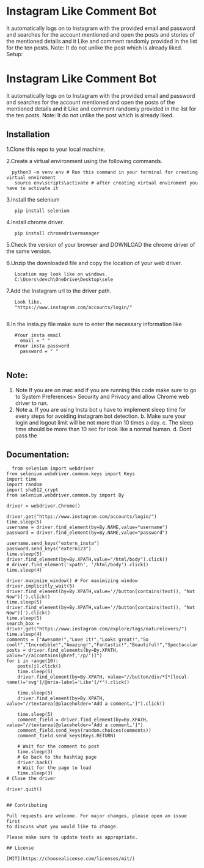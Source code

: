 
# Instagram Like Comment Bot

It automatically logs on to Instagram with the provided email and password and searches for the account mentioned and open the posts and stories of the mentioned details and it Like and comment randomly provided in the list for the ten posts.
Note: It do not unlike the post which is already liked.
Setup:




# Instagram Like Comment Bot

It automatically logs on to Instagram with the provided email and password and searches for the account mentioned and open the posts of the mentioned details and it Like and comment randomly provided in the list for the ten posts. Note: It do not unlike the post which is already liked.

## Installation
1.Clone this repo to your local machine.

2.Create a virtual environment using the following commands.



```
  python3 -m venv env # Run this command in your terminal for creating virtual enviroment
   source env\scripts\activate # after creating virtual enviroment you have to activate it 
```
3.Install the selenium
```
   pip install selenium
```
4.Install chrome driver.
```
   pip install chromedrivermanager
```
5.Check the version of your browser and DOWNLOAD the chrome driver of the same version.

6.Unzip the downloaded file and copy the location of your web driver.
```
   Location may look like on windows.
   C:\Users\devch\OneDrive\Desktop\sele
```
7.Add the Instagram url to the driver path.
```
   Look like.
   "https://www.instagram.com/accounts/login/"
   
```
8.In the insta.py file make sure to enter the necessary information like
```
   #Your insta email
     email = " "
   #Your insta password
     password = " "
   
```
## Note:
1. Note
If you are on mac and if you are running this code make sure to go to System Preferences> Security and Privacy and allow Chrome web driver to run.
2. Note
a. If  you are using Insta bot u have to implement sleep time for every steps for avoiding instagram bot detection.
b. Make sure your login and logout limit will be not more than 10 times a day.
c. The sleep time should be more than 10 sec for look like a normal human.
d. Dont pass the 

## Documentation:
```
  from selenium import webdriver
from selenium.webdriver.common.keys import Keys
import time
import random
import sha512_crypt
from selenium.webdriver.common.by import By

driver = webdriver.Chrome()

driver.get("https://www.instagram.com/accounts/login/")
time.sleep(5)
username = driver.find_element(by=By.NAME,value="username")
password = driver.find_element(by=By.NAME,value="password")

username.send_keys("extern_insta")
password.send_keys("extern123")
time.sleep(5)
driver.find_element(by=By.XPATH,value="/html/body").click()
# driver.find_element('xpath', '/html/body').click()
time.sleep(4)

driver.maximize_window() # For maximizing window
driver.implicitly_wait(5)
driver.find_element(by=By.XPATH,value='//button[contains(text(), "Not Now")]').click()
time.sleep(5)
driver.find_element(by=By.XPATH,value='//button[contains(text(), "Not Now")]').click()
time.sleep(5)
search_box = driver.get("https://www.instagram.com/explore/tags/naturelovers/")
time.sleep(4)
comments = ["Awesome!","Love it!","Looks great!","So cool!","Incredible!","Amazing!","Fantastic!","Beautiful!","Spectacular!","Stunning!"]
posts = driver.find_elements(by=By.XPATH, value="//a[contains(@href,'/p/')]")
for i in range(10):
    posts[i].click()
    time.sleep(5)
    driver.find_element(by=By.XPATH, value="//button/div/*[*[local-name()='svg']/@aria-label='Like']/*").click()
    
    time.sleep(5)
    driver.find_element(by=By.XPATH, value="//textarea[@placeholder='Add a comment…']").click()
    
    time.sleep(5)
    comment_field = driver.find_element(by=By.XPATH, value="//textarea[@placeholder='Add a comment…']")
    comment_field.send_keys(random.choices(comments))
    comment_field.send_keys(Keys.RETURN)
   
    # Wait for the comment to post
    time.sleep(3)
    # Go back to the hashtag page
    driver.back()
    # Wait for the page to load
    time.sleep(3)
# Close the driver

driver.quit()
   

## Contributing

Pull requests are welcome. For major changes, please open an issue first
to discuss what you would like to change.

Please make sure to update tests as appropriate.

## License

[MIT](https://choosealicense.com/licenses/mit/)

